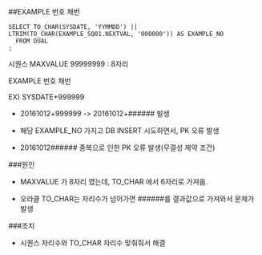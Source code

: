 ##EXAMPLE 번호 채번

```
SELECT TO_CHAR(SYSDATE, 'YYMMDD') || LTRIM(TO_CHAR(EXAMPLE_SQ01.NEXTVAL, '000000')) AS EXAMPLE_NO
  FROM DUAL
;
```

시퀀스 MAXVALUE 99999999 : 8자리

EXAMPLE 번호 채번

EX) SYSDATE+999999

- 20161012+999999 -> 20161012+###### 발생

- 해당 EXAMPLE_NO 가지고 DB INSERT 시도하면서, PK 오류 발생

- 20161012###### 중복으로 인한 PK 오류 발생(무결성 제약 조건)



###원인

- MAXVALUE 가 8자리 였는데, TO_CHAR 에서 6자리로 가져옴.

- 오라클 TO_CHAR는 자리수가 넘어가면 ######를 결과값으로 가져와서 문제가 발생


###조치

- 시퀀스 자리수와 TO_CHAR 자리수 맞춰줘서 해결

